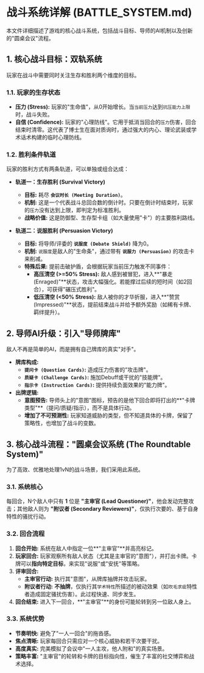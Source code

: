 # 战斗系统详解 (BATTLE_SYSTEM.md)

本文件详细描述了游戏的核心战斗系统，包括战斗目标、导师的AI机制以及创新的"圆桌会议"流程。

## 1. 核心战斗目标：双轨系统

玩家在战斗中需要同时关注生存和胜利两个维度的目标。

### 1.1. 玩家的生存状态
- **压力 (Stress):** 玩家的"生命值"，从0开始增长。当`当前压力`达到`抗压能力上限`时，战斗失败。
- **自信 (Confidence):** 玩家的"心理防线"。它用于抵消当回合的`压力`伤害，回合结束时清零。这代表了博士生在面对质询时，通过强大的内心、理论武装或学术话术构建的临时心理防线。

### 1.2. 胜利条件轨道
玩家的胜利方式有两条轨道，可以单独或组合达成：

- **轨道一：生存胜利 (Survival Victory)**
  - **目标:** 耗尽 **`会议时长 (Meeting Duration)`**。
  - **机制:** 这是一个代表战斗总回合数的倒计时。只要在倒计时结束时，玩家的`压力`没有达到上限，即判定为标准胜利。
  - **战略价值:** 这是防御型、生存型卡组（如大量使用"卡"）的主要胜利路线。

- **轨道二：说服胜利 (Persuasion Victory)**
  - **目标:** 将导师/评委的 **`说服度 (Debate Shield)`** 降为0。
  - **机制:** `说服度`是敌人的"生命条"，通过带有 **`说服力 (Persuasion)`** 的攻击卡来削减。
  - **特殊后果:** 提前击破护盾，会根据玩家当前压力触发不同事件：
    - **高压清空 (>=50% Stress):** 敌人感到被冒犯，进入**"暴走 (Enraged)"**状态，攻击大幅强化。若能撑过后续的短时间（如2回合），可获得"碾压式胜利"。
    - **低压清空 (<50% Stress):** 敌人被你的才华折服，进入**"赞赏 (Impressed)"**状态，提前结束战斗并给予额外奖励（如稀有卡牌、羁绊提升）。

## 2. 导师AI升级：引入"导师牌库"

敌人不再是简单的AI，而是拥有自己牌库的真实"对手"。

- **牌库构成:**
  - **`提问卡 (Question Cards)`:** 造成压力伤害的"攻击牌"。
  - **`质疑卡 (Challenge Cards)`:** 施加Debuff或干扰的"技能牌"。
  - **`指示卡 (Instruction Cards)`:** 提供持续负面效果的"能力牌"。
- **出牌逻辑:**
  - **意图预告:** 导师头上的"意图"图标，预告的是他下回合即将打出的**"卡牌类型"**（提问/质疑/指示），而不是具体行动。
  - **增加了不可预测性:** 玩家知道威胁的类型，但不知道具体的卡牌，保留了策略性，也增加了战斗的变数。

## 3. 核心战斗流程："圆桌会议系统 (The Roundtable System)"

为了高效、优雅地处理1vN的战斗场景，我们采用此系统。

### 3.1. 系统核心
每回合，N个敌人中只有 **1** 位是 **"主审官 (Lead Questioner)"**，他会发动完整攻击；其他敌人则为 **"附议者 (Secondary Reviewers)"**，仅执行次要的、基于自身特性的骚扰行动。

### 3.2. 回合流程
1. **回合开始:** 系统在敌人中指定一位**"主审官"**并高亮标记。
2. **玩家回合:** 玩家观察所有敌人状态（尤其是主审官的"意图"），并打出卡牌。卡牌可以**指向特定目标**，来实现"说服"或"安抚"等策略。
3. **评审回合:**
   - **主审官行动:** 执行其"意图"，从牌库抽牌并攻击玩家。
   - **附议者行动:** **不抽牌**，仅执行其`学术特性`所描述的被动效果（如`吹毛求疵`特性者造成固定骚扰伤害）。此过程快速、同步发生。
4. **回合结束:** 进入下一回合，**"主审官"**的身份可能轮转到另一位敌人身上。

### 3.3. 系统优势
- **节奏明快:** 避免了"一人一回合"的拖沓感。
- **焦点清晰:** 玩家每回合只需应对一个核心威胁和若干次要干扰。
- **高度真实:** 完美模拟了会议中"一人主攻，他人附和"的真实场景。
- **策略丰富:** "主审官"的轮转和卡牌的目标指向性，催生了丰富的社交博弈和战术选择。 